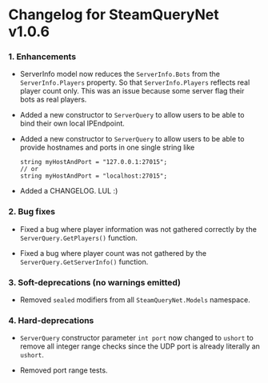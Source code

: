 # Changelog for SteamQueryNet v1.0.6

### 1. Enhancements

* ServerInfo model now reduces the `ServerInfo.Bots` from the `ServerInfo.Players` property. So that `ServerInfo.Players` reflects real player count only. This was an issue because some server flag their bots as real players.

* Added a new constructor to `ServerQuery` to allow users to be able to bind their own local IPEndpoint.

* Added a new constructor to `ServerQuery` to allow users to be able to provide hostnames and ports in one single string like
    
    ```
    string myHostAndPort = "127.0.0.1:27015";
    // or
    string myHostAndPort = "localhost:27015";
    ```

* Added a CHANGELOG. LUL :)

### 2. Bug fixes

* Fixed a bug where player information was not gathered correctly by the `ServerQuery.GetPlayers()` function.

* Fixed a bug where player count was not gathered by the `ServerQuery.GetServerInfo()` function.

### 3. Soft-deprecations (no warnings emitted)

* Removed `sealed` modifiers from all `SteamQueryNet.Models` namespace.

### 4. Hard-deprecations

* `ServerQuery` constructor parameter `int port` now changed to `ushort` to remove all integer range checks since the UDP port is already literally an `ushort`.

* Removed port range tests.